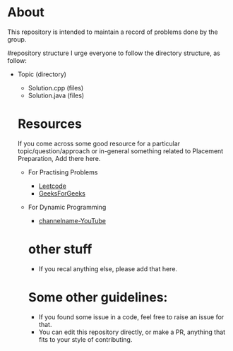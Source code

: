 # About
This repository is intended to maintain a record of problems done by the group. 

#repository structure
I urge everyone to follow the directory structure, as follow:

- Topic (directory)
  - Solution.cpp (files)
  - Solution.java (files)
  
  
  # Resources
  If you come across some good resource for a particular topic/question/approach or in-general something related to Placement Preparation, Add there here.
  
  - For Practising Problems
    - [Leetcode](https://leetcode.com)
    - [GeeksForGeeks](https://geeksforgeeks.org)
    
  - For Dynamic Programming
    - [channelname-YouTube](https://youtube.com)
    
    
    # other stuff
    - If you recal anything else, please add that here.
    
    
    
    # Some other guidelines:
    - If you found some issue in a code, feel free to raise an issue for that. 
    - You can edit this repository directly, or make a PR, anything that fits to your style of contributing.
